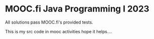 # MOOC.fi Java Programming I 2023

All solutions pass MOOC.fi's provided tests. 

This is my src code in mooc activities hope it helps....

